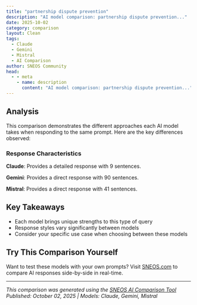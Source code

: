 ```yaml
---
title: "partnership dispute prevention"
description: "AI model comparison: partnership dispute prevention..."
date: 2025-10-02
category: comparison
layout: Clean
tags:
  - Claude
  - Gemini
  - Mistral
  - AI Comparison
author: SNEOS Community
head:
  - - meta
    - name: description
      content: "AI model comparison: partnership dispute prevention..."
---
```


<ChatComparison
  title="partnership dispute prevention"
  prompt="partnership dispute prevention"
  :responses='{
    "Claude": "# Partnership Dispute Prevention\n\n## Essential Foundation Elements\n\n### **Clear Partnership Agreement**\n- Define roles, responsibilities, and authority limits\n- Establish profit/loss sharing formulas\n- Set decision-making processes and voting procedures\n- Include dispute resolution mechanisms\n- Address exit strategies and buyout procedures\n\n### **Communication Protocols**\n- Schedule regular partner meetings\n- Create transparent reporting systems\n- Establish open-door policies\n- Document major decisions and discussions\n- Use collaborative project management tools\n\n## Key Areas to Address\n\n### **Financial Management**\n- Separate business and personal finances\n- Implement dual approval for major expenses\n- Regular financial reporting and reviews\n- Clear expense reimbursement policies\n- Independent accounting oversight\n\n### **Decision-Making Structure**\n- Define unanimous vs. majority decision areas\n- Establish tie-breaking procedures\n- Create approval hierarchies for different transaction sizes\n- Set boundaries for individual partner authority\n\n### **Role Definition**\n- Specify each partner\u0027s duties and specializations\n- Prevent overlap and territorial disputes\n- Regular performance reviews and goal setting\n- Clear compensation structures\n\n## Early Warning Systems\n\n### **Red Flags to Monitor**\n- Communication breakdowns or avoidance\n- Unilateral decision-making\n- Financial irregularities or secrecy\n- Performance issues or unequal contribution\n- Personal conflicts affecting business\n\n### **Regular Check-ins**\n- Quarterly partnership health assessments\n- Annual agreement reviews and updates\n- Goal alignment discussions\n- Conflict identification and early intervention\n\n## Dispute Resolution Framework\n\n### **Escalation Process**\n1. **Direct Discussion** - Informal partner conversation\n2. **Mediated Discussion** - Structured meeting with agenda\n3. **Third-Party Mediation** - Professional mediator\n4. **Arbitration** - Binding third-party decision\n5. **Legal Action** - Court proceedings (last resort)\n\n### **Professional Resources**\n- Business attorneys specializing in partnerships\n- Certified mediators with business experience\n- Business coaches or consultants\n- Accountants for financial disputes\n\n## Preventive Best Practices\n\n### **Documentation**\n- Keep detailed records of all agreements\n- Document partner contributions (financial, time, expertise)\n- Maintain meeting minutes and decision logs\n- Regular legal and financial audits\n\n### **Relationship Management**\n- Respect different working styles and opinions\n- Address issues promptly before they escalate\n- Maintain professional boundaries\n- Celebrate successes together\n\n### **Legal Safeguards**\n- Annual legal review of partnership structure\n- Adequate insurance coverage\n- Updated succession planning\n- Compliance with all regulatory requirements\n\n**Key Takeaway**: Prevention is always more cost-effective and less damaging than resolution. Invest in strong foundations, clear communication, and professional guidance from the start.\n\nWould you like me to elaborate on any specific aspect of partnership dispute prevention?",
    "Gemini": "## Partnership Dispute Prevention: Building a Strong Foundation\n\nPartnership disputes are common, costly, and emotionally draining.  Prevention is far better than cure. Here\u0027s a breakdown of strategies to minimize the risk of disputes:\n\n**1. The Cornerstone: A Comprehensive Partnership Agreement**\n\n*   **Why it Matters:** A well-drafted agreement is the most crucial tool for preventing disputes. It serves as a roadmap, outlining expectations, responsibilities, and how potential conflicts will be resolved. Don\u0027t skimp on legal counsel!\n*   **Key Provisions to Include:**\n    *   **Contribution:** How each partner will contribute (capital, skills, network, etc.).  Valuation and consequences of failing to contribute.\n    *   **Responsibilities:** Clearly defined roles and responsibilities for each partner. Who manages what?  Who has decision-making authority for specific areas?\n    *   **Authority \u0026 Decision-Making:**  How decisions will be made.  Majority vote? Unanimous consent for major decisions?  A hierarchy of decision-making authority?\n    *   **Profit \u0026 Loss Allocation:** How profits and losses will be shared. This should be clearly defined (e.g., based on capital contribution, effort, or a hybrid model).  Include specifics about draws and distributions.\n    *   **Salaries \u0026 Compensation:**  If partners will receive salaries, how are they determined?  Are they tied to performance?\n    *   **Dispute Resolution:**  A clear process for resolving disagreements.  Consider mediation, arbitration, or a defined process for escalating disputes to a neutral third party.\n    *   **Exit Strategy:**  What happens when a partner wants to leave? How will their interest be valued and paid out?  Right of first refusal for other partners?  Non-compete clauses?  Forced buy-outs under certain circumstances (e.g., misconduct).\n    *   **Death or Disability:**  What happens if a partner dies or becomes incapacitated?  Life insurance policies?  Buy-sell agreements triggered by death or disability.\n    *   **Dissolution:**  How will the partnership be dissolved if necessary?  Who controls the assets?  How will debts be handled?\n    *   **Amending the Agreement:** How the agreement can be modified in the future.  Requires unanimous consent?  Majority vote?\n    *   **Management Structure:** Specifies the management structure of the partnership. Who is in charge of which decisions?\n\n**2.  Open and Honest Communication**\n\n*   **Regular Meetings:** Schedule regular meetings (weekly, bi-weekly, monthly) to discuss business performance, challenges, and future plans.  Document meeting minutes.\n*   **Transparent Financial Reporting:**  Provide regular and transparent financial reports to all partners.  Use a qualified accountant and consider an annual audit.\n*   **Open Door Policy:** Encourage open communication and a willingness to discuss concerns before they escalate into major disputes.\n*   **Active Listening:**  Listen actively to each other\u0027s concerns and perspectives.  Try to understand their point of view, even if you disagree.\n*   **Feedback Mechanisms:** Implement mechanisms for providing constructive feedback to each other.\n*   **Early Intervention:** Address concerns or misunderstandings as soon as they arise. Don\u0027t let them fester.\n\n**3.  Establish Clear Roles and Responsibilities (Beyond the Agreement)**\n\n*   **Job Descriptions:** Create detailed job descriptions for each partner that outlines their specific duties, responsibilities, and performance expectations.\n*   **Performance Reviews:** Conduct regular performance reviews to assess progress, identify areas for improvement, and ensure that partners are meeting expectations.\n*   **Accountability:** Hold each partner accountable for their responsibilities and contributions.\n*   **Delegation:** Delegate tasks effectively and ensure that partners have the authority and resources they need to succeed.\n\n**4.  Develop a Strong Partnership Culture**\n\n*   **Shared Values:**  Ensure that all partners share common values and a vision for the future of the business.\n*   **Mutual Respect:**  Foster a culture of mutual respect and understanding.\n*   **Teamwork:**  Promote a collaborative and supportive environment where partners work together towards common goals.\n*   **Conflict Resolution Skills:**  Encourage partners to develop their conflict resolution skills.\n*   **Professional Development:**  Invest in professional development opportunities to enhance partners\u0027 skills and knowledge.\n*   **Celebrating Successes:** Acknowledge and celebrate achievements as a team.\n\n**5.  Financial Prudence and Transparency**\n\n*   **Budgeting:** Develop a comprehensive budget and monitor financial performance regularly.\n*   **Accounting Practices:** Employ sound accounting practices and maintain accurate financial records.\n*   **Investment Decisions:** Discuss and agree on major investment decisions collectively.\n*   **Debt Management:**  Establish clear guidelines for managing debt.\n*   **Personal Finances:** While often overlooked, excessive personal spending by a partner can cause resentment.  Address expectations on draws and distributions.\n\n**6.  Periodic Review and Updates**\n\n*   **Regularly Review the Partnership Agreement:**  Review the partnership agreement annually to ensure that it still meets the needs of the business and the partners.\n*   **Adapt to Change:** Be prepared to adapt the partnership agreement and management practices as the business evolves.\n*   **Seek Legal Advice:**  Consult with an attorney periodically to ensure that the partnership agreement is up-to-date and legally sound.\n\n**7.  Due Diligence Before Forming the Partnership**\n\n*   **Personality Assessment:**  Consider personality assessments to evaluate compatibility and potential conflict areas.\n*   **Background Checks:** Perform background checks on potential partners to identify any red flags.\n*   **Business Acumen:**  Evaluate the business acumen and experience of potential partners.\n*   **Trial Period:**  Consider a trial period before formally establishing the partnership.\n\n**8.  Succession Planning**\n\n*   **Identify Future Leaders:**  Identify and develop potential successors for key roles.\n*   **Develop a Succession Plan:** Create a detailed succession plan that outlines how the business will be managed if a partner leaves or becomes incapacitated.\n\n**In Summary:**\n\nPreventing partnership disputes requires a proactive and comprehensive approach.  A well-drafted partnership agreement is essential, but it\u0027s just the starting point. Open communication, clear roles and responsibilities, a strong partnership culture, financial prudence, and periodic review are all critical components of a successful and harmonious partnership.  Investing time and effort in these preventative measures will save you significant time, money, and emotional distress in the long run. Remember to consult with legal and financial professionals to tailor these strategies to your specific circumstances.\n",
    "Mistral": "Preventing partnership disputes is crucial for the long-term success and harmony of any business venture. Here are some strategies to help prevent partnership disputes:\n\n### 1. **Clear Communication**\n   - **Regular Meetings:** Schedule regular meetings to discuss progress, challenges, and future plans.\n   - **Open Dialogue:** Encourage open and honest communication to address concerns and ideas promptly.\n   - **Documentation:** Keep records of all important discussions and decisions to avoid misunderstandings.\n\n### 2. **Defined Roles and Responsibilities**\n   - **Job Descriptions:** Clearly outline each partner\u0027s roles and responsibilities to avoid overlap and confusion.\n   - **Accountability:** Ensure each partner is accountable for their specific tasks and deliverables.\n\n### 3. **Written Agreements**\n   - **Partnership Agreement:** Draft a comprehensive partnership agreement that covers all aspects of the partnership, including roles, responsibilities, decision-making processes, profit-sharing, and dispute resolution mechanisms.\n   - **Exit Strategy:** Include provisions for how partners can exit the partnership, including buyout terms and conditions.\n\n### 4. **Financial Transparency**\n   - **Budgeting:** Create and adhere to a budget to manage financial expectations.\n   - **Regular Reporting:** Provide regular financial reports to all partners to ensure transparency.\n   - **Audits:** Conduct periodic audits to ensure financial integrity.\n\n### 5. **Conflict Resolution Mechanisms**\n   - **Mediation:** Include a mediation clause in the partnership agreement to resolve disputes through a neutral third party.\n   - **Arbitration:** Consider arbitration as an alternative to court proceedings for more serious disputes.\n   - **Internal Resolution:** Establish an internal process for resolving minor disputes quickly and amicably.\n\n### 6. **Shared Vision and Goals**\n   - **Alignment:** Ensure all partners are aligned on the vision, mission, and long-term goals of the business.\n   - **Strategic Planning:** Develop a strategic plan that outlines the steps to achieve these goals and review it regularly.\n\n### 7. **Legal Compliance**\n   - **Advisors:** Consult with legal and financial advisors to ensure compliance with all relevant laws and regulations.\n   - **Contracts:** Ensure all contracts and agreements are legally sound and enforceable.\n\n### 8. **Fair Decision-Making**\n   - **Consensus:** Aim for consensus in decision-making to ensure all partners feel heard and valued.\n   - **Voting Rights:** Clearly define voting rights and procedures for decision-making.\n\n### 9. **Personal Relationships**\n   - **Respect:** Foster a culture of mutual respect and understanding.\n   - **Boundaries:** Maintain professional boundaries to avoid personal conflicts spilling into business matters.\n\n### 10. **Continuous Improvement**\n   - **Feedback:** Encourage regular feedback sessions to address any issues early.\n   - **Adaptability:** Be open to adapting and evolving the partnership structure as the business grows and changes.\n\n### 11. **Professional Development**\n   - **Training:** Invest in training and development opportunities for all partners to enhance skills and knowledge.\n   - **Mentorship:** Consider mentorship programs to provide guidance and support.\n\n### 12. **Ethical Standards**\n   - **Code of Conduct:** Establish a code of conduct that outlines ethical standards and expectations.\n   - **Integrity:** Uphold integrity in all business dealings to build trust and credibility.\n\nBy implementing these strategies, you can significantly reduce the likelihood of partnership disputes and create a more harmonious and productive working environment."
  }'
  published-date="01:43"
/>

## Analysis

This comparison demonstrates the different approaches each AI model takes when responding to the same prompt. Here are the key differences observed:

### Response Characteristics

**Claude**: Provides a detailed response with 9 sentences. 

**Gemini**: Provides a direct response with 90 sentences. 

**Mistral**: Provides a direct response with 41 sentences. 

## Key Takeaways

- Each model brings unique strengths to this type of query
- Response styles vary significantly between models
- Consider your specific use case when choosing between these models

## Try This Comparison Yourself

Want to test these models with your own prompts? Visit [SNEOS.com](https://sneos.com) to compare AI responses side-by-side in real-time.

---

*This comparison was generated using the [SNEOS AI Comparison Tool](https://sneos.com)*
*Published: October 02, 2025 | Models: Claude, Gemini, Mistral*
